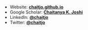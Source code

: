 - Website: [**chaitjo.github.io**](http://chaitjo.github.io/)
- Google Scholar: [**Chaitanya K. Joshi**](https://scholar.google.com/citations?hl=en&user=cwxVFVgAAAAJ)
- LinkedIn: [**@chaitjo**](http://linkedin.com/in/chaitjo)
- Twitter: [**@chaitjo**](http://twitter.com/chaitjo)
